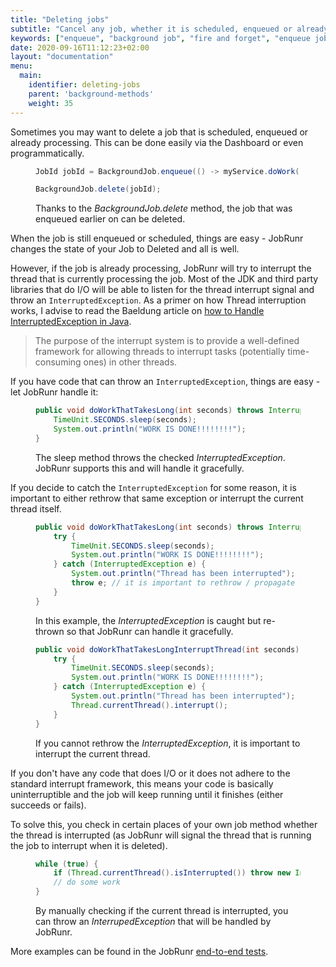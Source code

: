 ```yaml
---
title: "Deleting jobs"
subtitle: "Cancel any job, whether it is scheduled, enqueued or already processing"
keywords: ["enqueue", "background job", "fire and forget", "enqueue jobs in bulk", "job cancellation", "deleting jobs", "cancel job"]
date: 2020-09-16T11:12:23+02:00
layout: "documentation"
menu: 
  main: 
    identifier: deleting-jobs
    parent: 'background-methods'
    weight: 35
---
```

Sometimes you may want to delete a job that is scheduled, enqueued or already processing. This can be done easily via the Dashboard or even programmatically.

<figure>

```java
JobId jobId = BackgroundJob.enqueue(() -> myService.doWork());

BackgroundJob.delete(jobId);
```
<figcaption>Thanks to the <em>BackgroundJob.delete</em> method, the job that was enqueued earlier on can be deleted.</figcaption>
</figure>

 When the job is still enqueued or scheduled, things are easy - JobRunr changes the state of your Job to Deleted and all is well.
 
 However, if the job is already processing, JobRunr will try to interrupt the thread that is currently processing the job.
 Most of the JDK and third party libraries that do I/O will be able to listen for the thread interrupt signal and throw an `InterruptedException`. As a primer on how Thread interruption works, I advise to read the Baeldung article on [how to Handle InterruptedException in Java](https://www.baeldung.com/java-interrupted-exception).

> The purpose of the interrupt system is to provide a well-defined framework for allowing threads to interrupt tasks (potentially time-consuming ones) in other threads.  

If you have code that can throw an `InterruptedException`, things are easy - let JobRunr handle it:
<figure>

```java
public void doWorkThatTakesLong(int seconds) throws InterruptedException {
    TimeUnit.SECONDS.sleep(seconds);
    System.out.println("WORK IS DONE!!!!!!!!");
}
```
<figcaption>The sleep method throws the checked <em>InterruptedException</em>. JobRunr supports this and will handle it gracefully.</figcaption>
</figure>


If you decide to catch the `InterruptedException` for some reason, it is important to either rethrow that same exception or interrupt the current thread itself.
<figure>

```java
public void doWorkThatTakesLong(int seconds) throws InterruptedException {
    try {
        TimeUnit.SECONDS.sleep(seconds);
        System.out.println("WORK IS DONE!!!!!!!!");
    } catch (InterruptedException e) {
        System.out.println("Thread has been interrupted");
        throw e; // it is important to rethrow / propagate the InterruptedException
    }
}
```
<figcaption>In this example, the <em>InterruptedException</em> is caught but re-thrown so that JobRunr can handle it gracefully.</figcaption>
</figure>

<figure>

```java
public void doWorkThatTakesLongInterruptThread(int seconds) {
    try {
        TimeUnit.SECONDS.sleep(seconds);
        System.out.println("WORK IS DONE!!!!!!!!");
    } catch (InterruptedException e) {
        System.out.println("Thread has been interrupted");
        Thread.currentThread().interrupt();
    }
}
```
<figcaption>If you cannot rethrow the <em>InterruptedException</em>, it is important to interrupt the current thread.</figcaption>
</figure>



If you don't have any code that does I/O or it does not adhere to the standard interrupt framework, this means your code is basically uninterruptible and the job will keep running until it finishes (either succeeds or fails).

To solve this, you check in certain places of your own job method whether the thread is interrupted (as JobRunr will signal the thread that is running the job to interrupt when it is deleted).

<figure>

```java
while (true) {
    if (Thread.currentThread().isInterrupted()) throw new InterruptedException();
    // do some work
}
```
<figcaption>By manually checking if the current thread is interrupted, you can throw an <em>InterrupedException</em> that will be handled by JobRunr.</figcaption>
</figure>

More examples can be found in the JobRunr [end-to-end tests](https://github.com/jobrunr/jobrunr/blob/master/core/src/test/java/org/jobrunr/scheduling/BackgroundJobTest.java#L346-L413).
